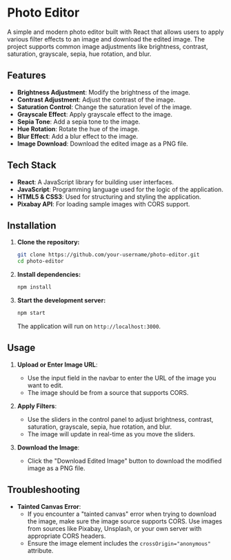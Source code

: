 # Photo Editor

A simple and modern photo editor built with React that allows users to apply various filter effects to an image and download the edited image. The project supports common image adjustments like brightness, contrast, saturation, grayscale, sepia, hue rotation, and blur.

## Features

- **Brightness Adjustment**: Modify the brightness of the image.
- **Contrast Adjustment**: Adjust the contrast of the image.
- **Saturation Control**: Change the saturation level of the image.
- **Grayscale Effect**: Apply grayscale effect to the image.
- **Sepia Tone**: Add a sepia tone to the image.
- **Hue Rotation**: Rotate the hue of the image.
- **Blur Effect**: Add a blur effect to the image.
- **Image Download**: Download the edited image as a PNG file.

## Tech Stack

- **React**: A JavaScript library for building user interfaces.
- **JavaScript**: Programming language used for the logic of the application.
- **HTML5 & CSS3**: Used for structuring and styling the application.
- **Pixabay API**: For loading sample images with CORS support.

## Installation

1. **Clone the repository:**

    ```bash
    git clone https://github.com/your-username/photo-editor.git
    cd photo-editor
    ```

2. **Install dependencies:**

    ```bash
    npm install
    ```

3. **Start the development server:**

    ```bash
    npm start
    ```

    The application will run on `http://localhost:3000`.

## Usage

1. **Upload or Enter Image URL**: 
   - Use the input field in the navbar to enter the URL of the image you want to edit.
   - The image should be from a source that supports CORS.

2. **Apply Filters**: 
   - Use the sliders in the control panel to adjust brightness, contrast, saturation, grayscale, sepia, hue rotation, and blur.
   - The image will update in real-time as you move the sliders.

3. **Download the Image**: 
   - Click the "Download Edited Image" button to download the modified image as a PNG file.

## Troubleshooting

- **Tainted Canvas Error**: 
  - If you encounter a "tainted canvas" error when trying to download the image, make sure the image source supports CORS. Use images from sources like Pixabay, Unsplash, or your own server with appropriate CORS headers.
  - Ensure the image element includes the `crossOrigin="anonymous"` attribute.
